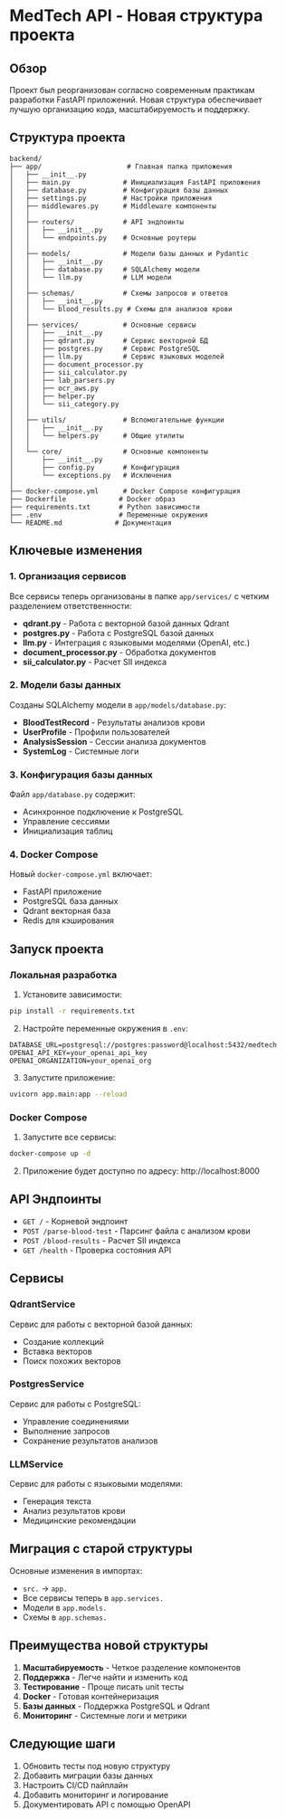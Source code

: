 # MedTech API - Новая структура проекта

## Обзор

Проект был реорганизован согласно современным практикам разработки FastAPI приложений. Новая структура обеспечивает лучшую организацию кода, масштабируемость и поддержку.

## Структура проекта

```
backend/
├── app/                     # Главная папка приложения
│   ├── __init__.py
│   ├── main.py             # Инициализация FastAPI приложения
│   ├── database.py         # Конфигурация базы данных
│   ├── settings.py         # Настройки приложения
│   ├── middlewares.py      # Middleware компоненты
│   │
│   ├── routers/            # API эндпоинты
│   │   ├── __init__.py
│   │   └── endpoints.py    # Основные роутеры
│   │
│   ├── models/             # Модели базы данных и Pydantic
│   │   ├── __init__.py
│   │   ├── database.py     # SQLAlchemy модели
│   │   └── llm.py          # LLM модели
│   │
│   ├── schemas/            # Схемы запросов и ответов
│   │   ├── __init__.py
│   │   └── blood_results.py # Схемы для анализов крови
│   │
│   ├── services/           # Основные сервисы
│   │   ├── __init__.py
│   │   ├── qdrant.py       # Сервис векторной БД
│   │   ├── postgres.py     # Сервис PostgreSQL
│   │   ├── llm.py          # Сервис языковых моделей
│   │   ├── document_processor.py
│   │   ├── sii_calculator.py
│   │   ├── lab_parsers.py
│   │   ├── ocr_aws.py
│   │   ├── helper.py
│   │   └── sii_category.py
│   │
│   ├── utils/              # Вспомогательные функции
│   │   ├── __init__.py
│   │   └── helpers.py      # Общие утилиты
│   │
│   └── core/               # Основные компоненты
│       ├── __init__.py
│       ├── config.py       # Конфигурация
│       └── exceptions.py   # Исключения
│
├── docker-compose.yml      # Docker Compose конфигурация
├── Dockerfile             # Docker образ
├── requirements.txt       # Python зависимости
├── .env                   # Переменные окружения
└── README.md             # Документация
```

## Ключевые изменения

### 1. Организация сервисов

Все сервисы теперь организованы в папке `app/services/` с четким разделением ответственности:

- **qdrant.py** - Работа с векторной базой данных Qdrant
- **postgres.py** - Работа с PostgreSQL базой данных
- **llm.py** - Интеграция с языковыми моделями (OpenAI, etc.)
- **document_processor.py** - Обработка документов
- **sii_calculator.py** - Расчет SII индекса

### 2. Модели базы данных

Созданы SQLAlchemy модели в `app/models/database.py`:

- **BloodTestRecord** - Результаты анализов крови
- **UserProfile** - Профили пользователей
- **AnalysisSession** - Сессии анализа документов
- **SystemLog** - Системные логи

### 3. Конфигурация базы данных

Файл `app/database.py` содержит:
- Асинхронное подключение к PostgreSQL
- Управление сессиями
- Инициализация таблиц

### 4. Docker Compose

Новый `docker-compose.yml` включает:
- FastAPI приложение
- PostgreSQL база данных
- Qdrant векторная база
- Redis для кэширования

## Запуск проекта

### Локальная разработка

1. Установите зависимости:
```bash
pip install -r requirements.txt
```

2. Настройте переменные окружения в `.env`:
```env
DATABASE_URL=postgresql://postgres:password@localhost:5432/medtech
OPENAI_API_KEY=your_openai_api_key
OPENAI_ORGANIZATION=your_openai_org
```

3. Запустите приложение:
```bash
uvicorn app.main:app --reload
```

### Docker Compose

1. Запустите все сервисы:
```bash
docker-compose up -d
```

2. Приложение будет доступно по адресу: http://localhost:8000

## API Эндпоинты

- `GET /` - Корневой эндпоинт
- `POST /parse-blood-test` - Парсинг файла с анализом крови
- `POST /blood-results` - Расчет SII индекса
- `GET /health` - Проверка состояния API

## Сервисы

### QdrantService

Сервис для работы с векторной базой данных:
- Создание коллекций
- Вставка векторов
- Поиск похожих векторов

### PostgresService

Сервис для работы с PostgreSQL:
- Управление соединениями
- Выполнение запросов
- Сохранение результатов анализов

### LLMService

Сервис для работы с языковыми моделями:
- Генерация текста
- Анализ результатов крови
- Медицинские рекомендации

## Миграция с старой структуры

Основные изменения в импортах:
- `src.` → `app.`
- Все сервисы теперь в `app.services.`
- Модели в `app.models.`
- Схемы в `app.schemas.`

## Преимущества новой структуры

1. **Масштабируемость** - Четкое разделение компонентов
2. **Поддержка** - Легче найти и изменить код
3. **Тестирование** - Проще писать unit тесты
4. **Docker** - Готовая контейнеризация
5. **Базы данных** - Поддержка PostgreSQL и Qdrant
6. **Мониторинг** - Системные логи и метрики

## Следующие шаги

1. Обновить тесты под новую структуру
2. Добавить миграции базы данных
3. Настроить CI/CD пайплайн
4. Добавить мониторинг и логирование
5. Документировать API с помощью OpenAPI 